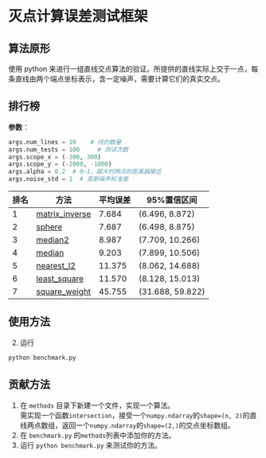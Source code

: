 # 灭点计算误差测试框架

## 算法原形

使用 python 来进行一组直线交点算法的验证。所提供的直线实际上交于一点，每条直线由两个端点坐标表示，含一定噪声，需要计算它们的真实交点。

## 排行榜
**参数**：
```python
args.num_lines = 10    # 线的数量
args.num_tests = 100     # 测试次数
args.scope_x = (-300, 300)
args.scope_y = (-2000, -1000)
args.alpha = 0.2  # 0~1，越大时两点的距离越接近
args.noise_std = 1  # 高斯噪声标准差
```

|排名|方法|平均误差|95%置信区间|
|---|---|---|---|
| 1 | [matrix_inverse](methods/matrix_inverse.py) | 7.684 | (6.496, 8.872) |
| 2 | [sphere](methods/sphere.py) | 7.687 | (6.498, 8.875) |
| 3 | [median2](methods/median2.py) | 8.987 | (7.709, 10.266) |
| 4 | [median](methods/median.py) | 9.203 | (7.899, 10.506) |
| 5 | [nearest_l2](methods/nearest_l2.py) | 11.375 | (8.062, 14.688) |
| 6 | [least_square](methods/least_square.py) | 11.570 | (8.128, 15.013) |
| 7 | [square_weight](methods/square_weight.py) | 45.755 | (31.688, 59.822) |


## 使用方法

2. 运行
```bash
python benchmark.py
```

## 贡献方法
1. 在 `methods` 目录下新建一个文件，实现一个算法。  
    需实现一个函数`intersection`，接受一个`numpy.ndarray`的`shape=(n, 2)`的直线两点数组，返回一个`numpy.ndarray`的`shape=(2,)`的交点坐标数组。
2. 在 `benchmark.py` 的`methods`列表中添加你的方法。
3. 运行 `python benchmark.py` 来测试你的方法。
